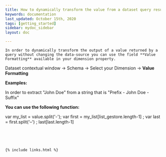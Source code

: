 ```yaml
---
title: How to dynamically transform the value from a dataset query result
keywords: documentation
last_updated: October 15th, 2020
tags: [getting_started]
sidebar: mydoc_sidebar
layout: doc

---
```


    In order to dynamically transform the output of a value returned by a query without changing the data-source you can use the field **Value Formatting** available in your dimension property. 

Dataset contextual window -> Schema -> Select your Dimension -> **Value Formatting**

**Examples:**  


In order to extract "John Doe" from a string that is "Prefix - John Doe - Suffix"

**You can use the following function:**

var my\_list = value.split('-'); var first = my\_list[list\_gestore.length-1] ; var last = first.split('–') ; last[last.length-1]

‍

‍



    {% include links.html %}

    
